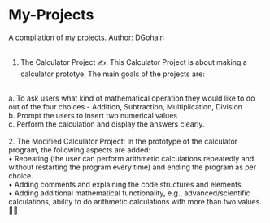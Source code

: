 # My-Projects
A compilation of my projects.
Author:  DGohain
<br>
<br>
1. The Calculator Project ✍️: This Calculator Project is about making a calculator prototye. The main goals of the projects are:
<br>
a. To ask users what kind of mathematical operation they would like to do out of the four choices - Addition, Subtraction, Multiplication, Division
<br>
b. Prompt the users to insert two numerical values
<br>
c. Perform the calculation and display the answers clearly.
<br>
<br>
2. The Modified Calculator Project: In the prototype of the calculator program, the following aspects are added:
<br>
•	Repeating (the user can perform arithmetic calculations repeatedly and without restarting the program every time) and ending the program as per choice.
<br>
•	Adding comments and explaining the code structures and elements.
<br>
•	Adding additional mathematical functionality, e.g., advanced/scientific calculations, ability to do arithmetic calculations with more than two values. 🚀🚀

